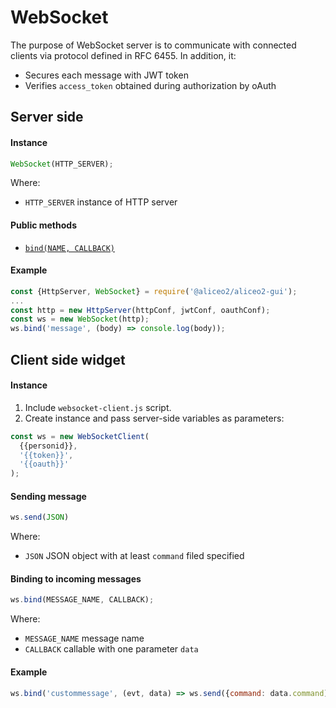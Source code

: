 # WebSocket
The purpose of WebSocket server is to communicate with connected clients via protocol defined in RFC 6455. In addition, it:
- Secures each message with JWT token
- Verifies `access_token` obtained during authorization by oAuth

## Server side

#### Instance
```js
WebSocket(HTTP_SERVER);
```
Where:
 * `HTTP_SERVER` instance of HTTP server

#### Public methods
 * [`bind(NAME, CALLBACK)`](https://github.com/awegrzyn/Gui/blob/docs/docs/API.md#WebSocket+bind)

#### Example
```js
const {HttpServer, WebSocket} = require('@aliceo2/aliceo2-gui');
...
const http = new HttpServer(httpConf, jwtConf, oauthConf);
const ws = new WebSocket(http);
ws.bind('message', (body) => console.log(body));
```

## Client side widget
#### Instance
1. Include `websocket-client.js` script.
2. Create instance and pass server-side variables as parameters:
```js
const ws = new WebSocketClient(
  {{personid}},
  '{{token}}',
  '{{oauth}}'
);
```

#### Sending message
```js
ws.send(JSON)
```
Where:
 * `JSON` JSON object with at least `command` filed specified

#### Binding to incoming messages
```js
ws.bind(MESSAGE_NAME, CALLBACK);
```
Where:
 * `MESSAGE_NAME` message name
 * `CALLBACK` callable with one parameter  `data`

#### Example
```js
ws.bind('custommessage', (evt, data) => ws.send({command: data.command));
```
